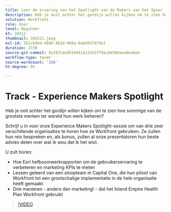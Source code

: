 ```yaml
---
title: Leer de ervaring van het Spotlight van de Makers van het Spoor
description: Heb je ooit achter het gordijn willen kijken om te zien hoe sommige van de grootste merken ter wereld hun werk beheren?
solution: Workfront
role: User
level: Beginner
kt: 10312
thumbnail: 342521.jpeg
exl-id: 352cbded-40d0-462d-960a-0abd93747de3
duration: 2739
source-git-commit: 9a297cda953d4414131657f9ac84580aea0eabeb
workflow-type: tm+mt
source-wordcount: '150'
ht-degree: 0%

---
```


# Track - Experience Makers Spotlight

Heb je ooit achter het gordijn willen kijken om te zien hoe sommige van de grootste merken ter wereld hun werk beheren?

Schrijf u in voor onze Experience Makers Spotlight-sessie om van drie zeer verschillende organisaties te horen hoe ze Workfront gebruiken. Ze zullen hun reis bespreken en, als bonus, zullen al onze presentatoren hun beste advies delen over wat ik wou dat ik het wist.

U zult horen:

* Hoe Esri hefboomwerkrapporten om de gebruikerservaring te verbeteren en marketing KPIs te meten
* Lessen geleerd van een sloopteam in Capital One, die hun piloot van Workfront tot een grootschalige implementatie in de hele organisatie heeft gemaakt
* Drie manieren - anders dan marketing! - dat het Inland Empire Health Plan Workfront gebruikt

>[!VIDEO](https://video.tv.adobe.com/v/342521/?quality=12&learn=on)
